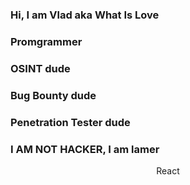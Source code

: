 ### Hi, I am Vlad aka What Is Love 
### Promgrammer
### OSINT dude
### Bug Bounty dude
### Penetration Tester dude
### I AM NOT HACKER, I am lamer
<p align='center'>
  <a> React </a>
</p>

